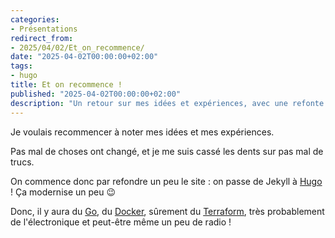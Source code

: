 ```yaml
---
categories:
- Présentations
redirect_from:
- 2025/04/02/Et_on_recommence/
date: "2025-04-02T00:00:00+02:00"
tags:
- hugo
title: Et on recommence !
published: "2025-04-02T00:00:00+02:00"
description: "Un retour sur mes idées et expériences, avec une refonte du site passant de Jekyll à Hugo, et des sujets variés comme Go, Docker, Terraform, électronique et radio."
---
```


Je voulais recommencer à noter mes idées et mes expériences.

Pas mal de choses ont changé, et je me suis cassé les dents sur pas mal de trucs.

On commence donc par refondre un peu le site : on passe de Jekyll à [Hugo](/tags/hugo) ! Ça modernise un peu 😉

Donc, il y aura du [Go](/tags/go), du [Docker](/tags/docker), sûrement du [Terraform](/tags/tf), très probablement de l'électronique et peut-être même un peu de radio !
